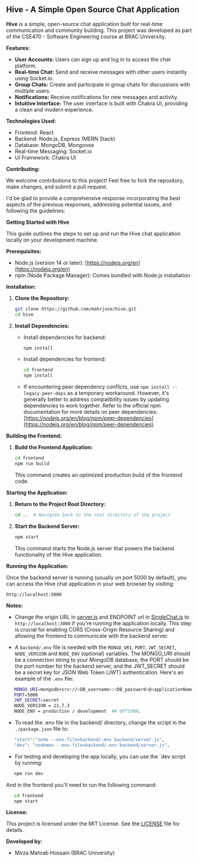 ## Hive - A Simple Open Source Chat Application

**Hive** is a simple, open-source chat application built for real-time communication and community building. This project was developed as part of the CSE470 - Software Engineering course at BRAC University.

**Features:**

* **User Accounts:** Users can sign up and log in to access the chat platform.
* **Real-time Chat:** Send and receive messages with other users instantly using Socket.io.
* **Group Chats:** Create and participate in group chats for discussions with multiple users.
* **Notifications:** Receive notifications for new messages and activity.
* **Intuitive Interface:** The user interface is built with Chakra UI, providing a clean and modern experience.

**Technologies Used:**

* Frontend: React
* Backend: Node.js, Express (MERN Stack)
* Database: MongoDB, Mongoose
* Real-time Messaging: Socket.io
* UI Framework: Chakra UI

**Contributing:**

We welcome contributions to this project! Feel free to fork the repository, make changes, and submit a pull request.

I'd be glad to provide a comprehensive response incorporating the best aspects of the previous responses, addressing potential issues, and following the guidelines:

**Getting Started with Hive**

This guide outlines the steps to set up and run the Hive chat application locally on your development machine.

**Prerequisites:**

- Node.js (version 14 or later): [https://nodejs.org/en](https://nodejs.org/en)
- npm (Node Package Manager): Comes bundled with Node.js installation

**Installation:**

1. **Clone the Repository:**

   ```bash
   git clone https://github.com/mahrjose/hive.git
   cd hive
   ```

2. **Install Dependencies:**

   - Install dependencies for backend:

     ```bash
     npm install
     ```
   - Install dependencies for frontend:

     ```bash
     cd frontend
     npm install
     ```

   - If encountering peer dependency conflicts, use `npm install --legacy-peer-deps` as a temporary workaround. However, it's generally better to address compatibility issues by updating dependencies to work together. Refer to the official npm documentation for more details on peer dependencies: [https://nodejs.org/en/blog/npm/peer-dependencies](https://nodejs.org/en/blog/npm/peer-dependencies)

**Building the Frontend:**

1. **Build the Frontend Application:**

   ```bash
   cd frontend
   npm run build
   ```

   This command creates an optimized production build of the frontend code.

**Starting the Application:**

1. **Return to the Project Root Directory:**

   ```bash
   cd ..  # Navigate back to the root directory of the project
   ```

2. **Start the Backend Server:**

   ```bash
   npm start
   ```

   This command starts the Node.js server that powers the backend functionality of the Hive application.

**Running the Application:**

Once the backend server is running (usually on port 5000 by default), you can access the Hive chat application in your web browser by visiting:

```
http://localhost:5000
```

**Notes:**

- Change the origin URL in [server.js](./backend/server.js) and ENDPOINT url in [SingleChat.js](./frontend/src/components/SingleChat.js) to `http://localhost:3000` if you're running the application locally. This step is crucial for enabling CORS (Cross-Origin Resource Sharing) and allowing the frontend to communicate with the backend server.

- A `backend/.env` file is needed with the `MONGO_URI`, `PORT`, `JWT_SECRET`, `NODE_VERSION` and `NODE_ENV` (optional) variables. The MONGO_URI should be a connection string to your MongoDB database, the PORT should be the port number for the backend server, and the JWT_SECRET should be a secret key for JSON Web Token (JWT) authentication. Here's an example of the `.env` file:
```bash
   MONGO_URI=mongodb+srv://<DB_username>:<DB_password>@<applicationName>.wt9mah7.mongodb.net/?   retryWrites=true&w=majority&appName=<applicationName>
   PORT=5000
   JWT_SECRET=secret
   NODE_VERSION = 21.7.3
   NODE_ENV = production / development  ## OPTIONAL
```
- To read the .env file in the backend/ directory, change the script in the `./package.json` file to:
```bash
   "start":"node --env-file=backend/.env backend/server.js",
   "dev": "nodemon --env-file=backend/.env backend/server.js",
```
- For testing and developing the app locally, you can use the `dev script by running:
```bash
   npm run dev
```
And in the frontend you'll need to run the following command:
```bash
   cd frontend
   npm start
```

**License:**

This project is licensed under the MIT License. See the [LICENSE](./LICENSE) file for details.

**Developed by:**

* Mirza Mahrab Hossain (BRAC University)
